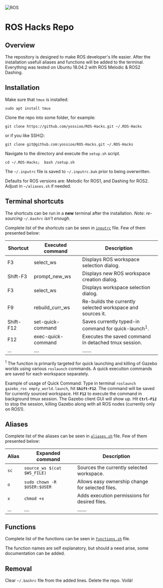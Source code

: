 ![ROS](https://upload.wikimedia.org/wikipedia/commons/b/bb/Ros_logo.svg)
# ROS Hacks Repo

## Overview
The repository is designed to make ROS developer's life easier.
After the installation usefull aliases and functions will be added to the terminal.
Everything was tested on Ubuntu 18.04.2 with ROS Melodic & ROS2 Dashing.

## Installation
Make sure that `tmux` is installed:

```sudo apt install tmux```


Clone the repo into some folder, for example:

```git clone https://github.com/yossioo/ROS-Hacks.git ~/.ROS-Hacks```

or if you like SSH😉:

```git clone git@github.com:yossioo/ROS-Hacks.git ~/.ROS-Hacks```

Navigate to the directory and execute the `setup.sh` script.

```cd ~/.ROS-Hacks;  bash /setup.sh```

The `~/.inputrc` file is saved to  `~/.inputrc.bak` prior to being overwritten.

Defaults for ROS versions are: Melodic for ROS1, and Dashing for ROS2. Adjust in `~/aliases.sh` if needed.

## Terminal shortcuts
The shortcuts can be run in a **new** terminal after the installation. _Note: re-sourcing `~/.bashrc` isn't enough._

Complete list of the shortcuts can be seen in  [`inputrc`](inputrc) file.
Few of them presented below:

| Shortcut | Executed command | Description |
| ------ | ------ |  ------ |
| F3 | select_ws | Displays ROS workspace selection dialog. |
| Shift-F3 | prompt_new_ws | Displays new ROS workspace creation dialog. |
| F3 | select_ws | Displays workspace selection dialog. |
| F9 | rebuild_curr_ws | Re-builds the currently selected workspace and sources it. |
| Shift-F12 | set-quick-command | Saves currently typed-in command for quick-launch<sup>1</sup>. |
| F12 | exec-quick-command | Executes the saved command in detached tmux session. |
| ... | .... |....... |

<sup>1</sup> The function is primarily targeted for quick launching and killing of Gazebo worlds using various `roslaunch` commands. A quick execution commands are saved for each workspace separately.

Example of usage of Quick Command:
Type in terminal `roslaunch gazebo_ros empty_world.launch`, hit **`Shift-F12`**. The command will be saved for currently sourced workspace. Hit **`F12`** to execute the command in background tmux session. The Gazebo client GUI will show up. Hit  **`Ctrl-F12`** to stop the session, killing Gazebo along with all ROS nodes (currently only on ROS1).

## Aliases
Complete list of the aliases can be seen in  [`aliases.sh`](aliases.sh) file.
Few of them presented below:

| Alias | Expanded command | Description |
| ------ | ------ |  ------ |
| `sc` | `source_ws $(cat $WS_FILE)` | Sources the currently selected workspace. |
| `o` | `sudo chown -R $USER:$USER` | Allows easy ownership change for selected files. |
| `x` | `chmod +x ` | Adds execution permissions for desired files. |
| ... | .... |....... |

## Functions
Complete list of the functions can be seen in  [`functions.sh`](functions.sh) file.

The function names are self explanatory, but should a need arise, some documentation can be added.

## Removal
Clear `~/.bashrc` file from the added lines. Delete the repo. Voilà!
